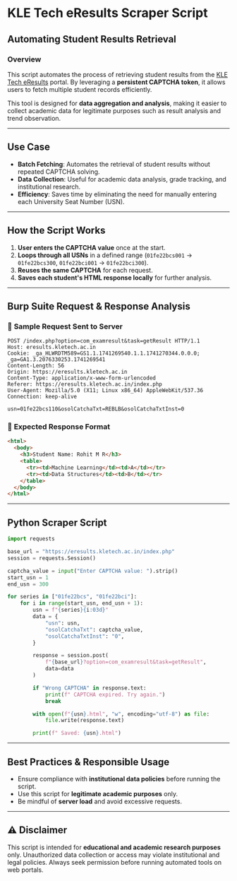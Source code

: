 #  KLE Tech eResults Scraper Script

##  Automating Student Results Retrieval

### **Overview**
This script automates the process of retrieving student results from the [KLE Tech eResults](https://eresults.kletech.ac.in) portal. By leveraging a **persistent CAPTCHA token**, it allows users to fetch multiple student records efficiently.

This tool is designed for **data aggregation and analysis**, making it easier to collect academic data for legitimate purposes such as result analysis and trend observation.

---

##  **Use Case**
- **Batch Fetching**: Automates the retrieval of student results without repeated CAPTCHA solving.
- **Data Collection**: Useful for academic data analysis, grade tracking, and institutional research.
- **Efficiency**: Saves time by eliminating the need for manually entering each University Seat Number (USN).

---

##  **How the Script Works**
1. **User enters the CAPTCHA value** once at the start.
2. **Loops through all USNs** in a defined range (`01fe22bcs001` → `01fe22bcs300`, `01fe22bci001` → `01fe22bci300`).
3. **Reuses the same CAPTCHA** for each request.
4. **Saves each student's HTML response locally** for further analysis.

---

##  **Burp Suite Request & Response Analysis**

### 🔹 **Sample Request Sent to Server**
```http
POST /index.php?option=com_examresult&task=getResult HTTP/1.1
Host: eresults.kletech.ac.in
Cookie: _ga_HLWRDTM589=GS1.1.1741269540.1.1.1741270344.0.0.0; _ga=GA1.3.2076330253.1741269541
Content-Length: 56
Origin: https://eresults.kletech.ac.in
Content-Type: application/x-www-form-urlencoded
Referer: https://eresults.kletech.ac.in/index.php
User-Agent: Mozilla/5.0 (X11; Linux x86_64) AppleWebKit/537.36
Connection: keep-alive

usn=01fe22bcs110&osolCatchaTxt=REBLB&osolCatchaTxtInst=0
```

### 🔹 **Expected Response Format**
```html
<html>
  <body>
    <h3>Student Name: Rohit M R</h3>
    <table>
      <tr><td>Machine Learning</td><td>A</td></tr>
      <tr><td>Data Structures</td><td>B</td></tr>
    </table>
  </body>
</html>
```
---

##  **Python Scraper Script**
```python
import requests

base_url = "https://eresults.kletech.ac.in/index.php"
session = requests.Session()

captcha_value = input("Enter CAPTCHA value: ").strip()
start_usn = 1
end_usn = 300

for series in ["01fe22bcs", "01fe22bci"]:
    for i in range(start_usn, end_usn + 1):
        usn = f"{series}{i:03d}"
        data = {
            "usn": usn,
            "osolCatchaTxt": captcha_value,
            "osolCatchaTxtInst": "0",
        }

        response = session.post(
            f"{base_url}?option=com_examresult&task=getResult",
            data=data
        )

        if "Wrong CAPTCHA" in response.text:
            print(f" CAPTCHA expired. Try again.")
            break

        with open(f"{usn}.html", "w", encoding="utf-8") as file:
            file.write(response.text)

        print(f" Saved: {usn}.html")
```

---

##  **Best Practices & Responsible Usage**
- Ensure compliance with **institutional data policies** before running the script.
- Use this script for **legitimate academic purposes** only.
- Be mindful of **server load** and avoid excessive requests.

---

## ⚠️ **Disclaimer**
This script is intended for **educational and academic research purposes** only. Unauthorized data collection or access may violate institutional and legal policies. Always seek permission before running automated tools on web portals.


